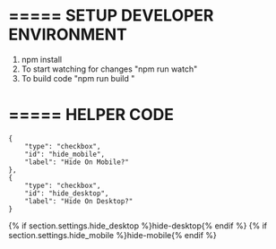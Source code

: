 
=====
SETUP DEVELOPER ENVIRONMENT 
=====

1. npm install
2. To start watching for changes "npm run watch"
3. To build code "npm run build "


=====
HELPER CODE 
=====


```
{
    "type": "checkbox",
    "id": "hide_mobile",
    "label": "Hide On Mobile?"
},
{
    "type": "checkbox",
    "id": "hide_desktop",
    "label": "Hide On Desktop?"
}

```

{% if section.settings.hide_desktop %}hide-desktop{% endif %} {% if section.settings.hide_mobile %}hide-mobile{% endif %}
